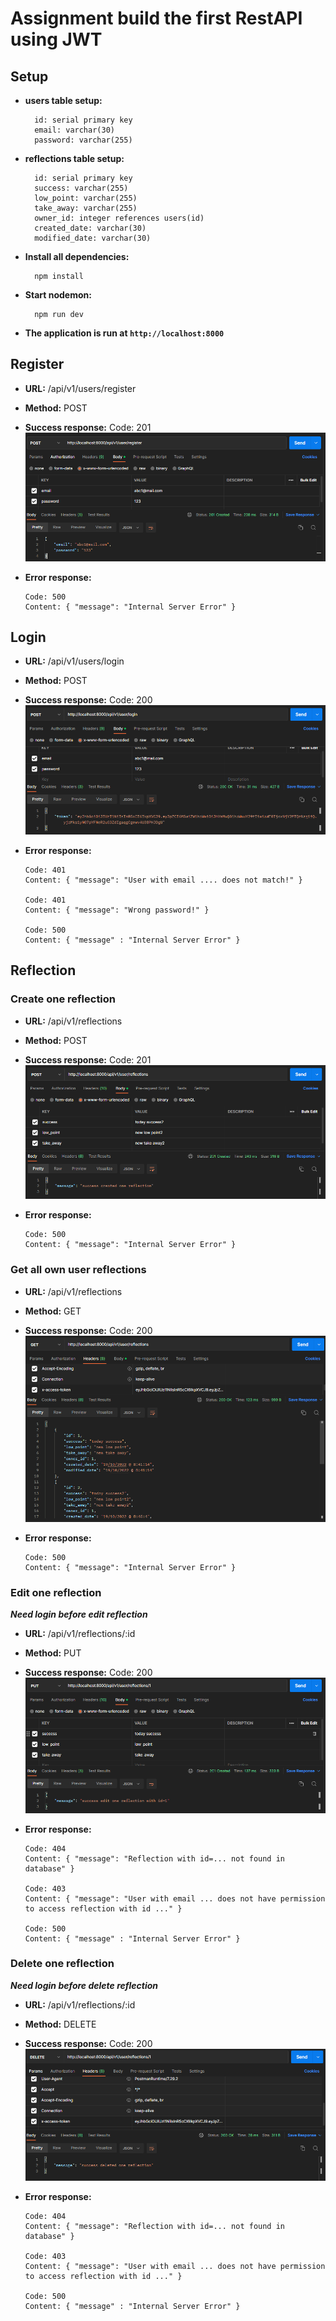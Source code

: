 
# Assignment build the first RestAPI using JWT

## Setup

- **users table setup:**
  <The request typ>

	    id: serial primary key
	    email: varchar(30)
	    password: varchar(255)

- **reflections table setup:**
  <The request typ>

	    id: serial primary key
	    success: varchar(255)
	    low_point: varchar(255)
	    take_away: varchar(255)
	    owner_id: integer references users(id)
	    created_date: varchar(30)
	    modified_date: varchar(30)

- **Install all dependencies:**

  <The request typ>

	    npm install

- **Start nodemon:**
  <The request type>

	    npm run dev

- **The application is run at `http://localhost:8000`**

## Register

- **URL:**
  <The request type>
  /api/v1/users/register
- **Method:**
  <The request type>
  POST
- **Success response:**
  Code: 201
  ![response register success](https://github.com/fadlan7/final-project1/blob/main/screenshot/register.png)
- **Error response:**
  <The request type>

      Code: 500
      Content: { "message": "Internal Server Error" }

## Login

- **URL:**
  <The request type>
  /api/v1/users/login
- **Method:**
  <The request type>
  POST
- **Success response:**
  Code: 200
  ![response login success](https://github.com/fadlan7/final-project1/blob/main/screenshot/login.png)
- **Error response:**
  <The request type>

      Code: 401
      Content: { "message": "User with email .... does not match!" }

      Code: 401
      Content: { "message": "Wrong password!" }

      Code: 500
      Content: { "message" : "Internal Server Error" }

## Reflection

### Create one reflection

- **URL:**
  <The request type>
  /api/v1/reflections
- **Method:**
  <The request type>
  POST
- **Success response:**
  Code: 201
  ![response create success](https://github.com/fadlan7/final-project1/blob/main/screenshot/create%20one%20reflection2.png)
- **Error response:**
  <The request type>

      Code: 500
      Content: { "message": "Internal Server Error" }

### Get all own user reflections

- **URL:**
  <The request type>
  /api/v1/reflections
- **Method:**
  <The request type>
  GET
- **Success response:**
  Code: 200
  ![response get all own reflections success](https://github.com/fadlan7/final-project1/blob/main/screenshot/get%20all%20own%20reflection%20data.png)
- **Error response:**
  <The request type>

      Code: 500
      Content: { "message": "Internal Server Error" }

### Edit one reflection

**_Need login before edit reflection_**

- **URL:**
  <The request type>
  /api/v1/reflections/:id
- **Method:**
  <The request type>
  PUT
- **Success response:**
  Code: 200
  ![response edit reflection success](https://github.com/fadlan7/final-project1/blob/main/screenshot/edit%20one%20reflection2.png)
- **Error response:**
  <The request type>

      Code: 404
      Content: { "message": "Reflection with id=... not found in database" }

      Code: 403
      Content: { "message": "User with email ... does not have permission to access reflection with id ..." }

      Code: 500
      Content: { "message" : "Internal Server Error" }

### Delete one reflection

**_Need login before delete reflection_**

- **URL:**
  <The request type>
	/api/v1/reflections/:id
- **Method:**
  <The request type>
  DELETE
- **Success response:**
  Code: 200
  ![response delete reflection success](https://github.com/fadlan7/final-project1/blob/main/screenshot/delete%20one%20reflection.png)
- **Error response:**
  <The request type>

      Code: 404
      Content: { "message": "Reflection with id=... not found in database" }

      Code: 403
      Content: { "message": "User with email ... does not have permission to access reflection with id ..." }

      Code: 500
      Content: { "message" : "Internal Server Error" }


